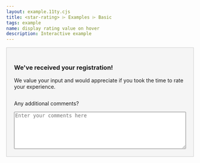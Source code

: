 ```yaml
---
layout: example.11ty.cjs
title: <star-rating> ⌲ Examples ⌲ Basic
tags: example
name: display rating value on hover
description: Interactive example
---
```


<style>
  star-rating p {
    border: solid 1px blue;
    padding: 8px;
  }
  .form-example{
    background-color: whitesmoke;
    border: 1px solid #ccc;
    padding: 20px;
  }
  textarea{
    width: 100%;
    height: 100px;
  }
  .rating-hover {
    display:flex;
    justify-content: center;
    position: relative;
    width:220px;
  }
  .rating-hover span {
    position: absolute;
    top: -45px;
    border-radius: 4px;
    background: #222;
    color: white;
    text-align: center;
    padding: 8px 12px;
  }
  .rating-hover span::after {
    content: "";
    position: absolute;
    top: 100%;
    left: 50%;
    margin-left: -8px;
    border-width: 8px;
    border-style: solid;
    border-color: #222 transparent transparent transparent;
  }
  .rating-hover span:empty {
    display: none;
  }
</style>
<div class="form-example">
  <h3>We've received your registration!</h3>
  <p>We value your input and would appreciate if you took the time to rate your experience.</p>
  <div class="rating-hover">
    <star-rating  label="Rate this product" precision="0.5" style="--star-size: 2.5rem" max="5"></star-rating>
    <span></span>
  </div>
  
  <p>Any additional comments?</p>
  <textarea name='review' maxlength='100' placeholder='Enter your comments here'></textarea>
</div>
<script>
  const rating = document.querySelector('.rating-hover > star-rating');
  const span = rating.nextElementSibling;
  rating.addEventListener('rating-hover', event => {
  span.textContent = `${event.detail.value}/${rating.getAttribute("max")}`;
  // Clear feedback when hovering stops
      if (event.detail.phase === 'end') {
        span.textContent = '';
      }
  });
</script>
